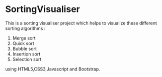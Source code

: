 # SortingVisualiser
This is a sorting visualiser project which helps to visualize these different sorting algorithms :
1. Merge sort
2. Quick sort
3. Bubble sort
4. Insertion sort
5. Selection sort

using HTML5,CSS3,Javascript and Bootstrap.
